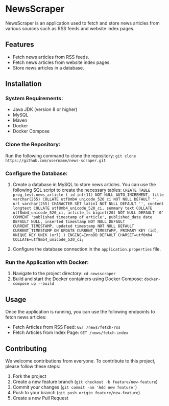 # NewsScraper

NewsScraper is an application used to fetch and store news articles from various sources such as RSS feeds and website index pages.

## Features

- Fetch news articles from RSS feeds.
- Fetch news articles from website index pages.
- Store news articles in a database.

## Installation

### System Requirements:

- Java JDK (version 8 or higher)
- MySQL
- Maven
- Docker
- Docker Compose

### Clone the Repository:
Run the following command to clone the repository:
`
git clone https://github.com/username/news-scraper.git
`

### Configure the Database:

1. Create a database in MySQL to store news articles.
You can use the following SQL script to create the necessary tables:
`CREATE TABLE prog_test.news_article (
  id int(11) NOT NULL AUTO_INCREMENT,
  title varchar(255) COLLATE utf8mb4_unicode_520_ci NOT NULL DEFAULT '',
  url varchar(255) CHARACTER SET latin1 NOT NULL DEFAULT '',
  content longtext COLLATE utf8mb4_unicode_520_ci,
  summary text COLLATE utf8mb4_unicode_520_ci,
  article_ts bigint(20) NOT NULL DEFAULT '0' COMMENT 'published timestamp of article',
  published_date date DEFAULT NULL,
  inserted timestamp NOT NULL DEFAULT CURRENT_TIMESTAMP,
  updated timestamp NOT NULL DEFAULT CURRENT_TIMESTAMP ON UPDATE CURRENT_TIMESTAMP,
  PRIMARY KEY (id),
  UNIQUE KEY UNIK (url)
) ENGINE=InnoDB DEFAULT CHARSET=utf8mb4 COLLATE=utf8mb4_unicode_520_ci;`

3. Configure the database connection in the `application.properties` file.

### Run the Application with Docker:

1. Navigate to the project directory:
`cd newsscraper`
2. Build and start the Docker containers using Docker Compose:
`docker-compose up --build`

## Usage

Once the application is running, you can use the following endpoints to fetch news articles:

- Fetch Articles from RSS Feed:
`GET /news/fetch-rss`
- Fetch Articles from Index Page:
`GET /news/fetch-index`

## Contributing

We welcome contributions from everyone. To contribute to this project, please follow these steps:

1. Fork the project
2. Create a new feature branch (`git checkout -b feature/new-feature`)
3. Commit your changes (`git commit -am 'Add new feature'`)
4. Push to your branch (`git push origin feature/new-feature`)
5. Create a new Pull Request
  
